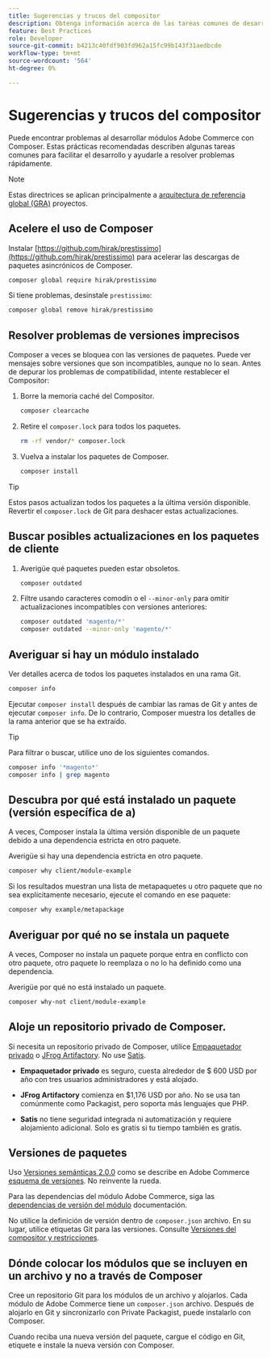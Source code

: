 ```yaml
---
title: Sugerencias y trucos del compositor
description: Obtenga información acerca de las tareas comunes de desarrollo del Compositor y sugerencias para resolver problemas rápidamente.
feature: Best Practices
role: Developer
source-git-commit: b4213c40fdf903fd962a15fc99b143f31aedbcde
workflow-type: tm+mt
source-wordcount: '564'
ht-degree: 0%

---
```



# Sugerencias y trucos del compositor

Puede encontrar problemas al desarrollar módulos Adobe Commerce con Composer. Estas prácticas recomendadas describen algunas tareas comunes para facilitar el desarrollo y ayudarle a resolver problemas rápidamente.

>[!NOTE]
>
>Estas directrices se aplican principalmente a [arquitectura de referencia global (GRA)](../overview.md) proyectos.

## Acelere el uso de Composer

Instalar [https://github.com/hirak/prestissimo](https://github.com/hirak/prestissimo) para acelerar las descargas de paquetes asincrónicos de Composer.

```bash
composer global require hirak/prestissimo
```

Si tiene problemas, desinstale `prestissimo`:

```bash
composer global remove hirak/prestissimo
```

## Resolver problemas de versiones imprecisos

Composer a veces se bloquea con las versiones de paquetes. Puede ver mensajes sobre versiones que son incompatibles, aunque no lo sean. Antes de depurar los problemas de compatibilidad, intente restablecer el Compositor:

1. Borre la memoria caché del Compositor.

   ```bash
   composer clearcache
   ```

1. Retire el `composer.lock` para todos los paquetes.

   ```bash
   rm -rf vendor/* composer.lock
   ```

1. Vuelva a instalar los paquetes de Composer.

   ```bash
   composer install
   ```

>[!TIP]
>
>Estos pasos actualizan todos los paquetes a la última versión disponible. Revertir el `composer.lock` de Git para deshacer estas actualizaciones.

## Buscar posibles actualizaciones en los paquetes de cliente

1. Averigüe qué paquetes pueden estar obsoletos.

   ```bash
   composer outdated
   ```

1. Filtre usando caracteres comodín o el `--minor-only` para omitir actualizaciones incompatibles con versiones anteriores:

   ```bash
   composer outdated 'magento/*'
   composer outdated --minor-only 'magento/*'
   ```

## Averiguar si hay un módulo instalado

Ver detalles acerca de todos los paquetes instalados en una rama Git.

```bash
composer info
```

Ejecutar `composer install` después de cambiar las ramas de Git y antes de ejecutar `composer info`. De lo contrario, Composer muestra los detalles de la rama anterior que se ha extraído.

>[!TIP]
>
>Para filtrar o buscar, utilice uno de los siguientes comandos.
>
>```bash
>composer info '*magento*'
>composer info | grep magento
>```

## Descubra por qué está instalado un paquete (versión específica de a)

A veces, Composer instala la última versión disponible de un paquete debido a una dependencia estricta en otro paquete.

Averigüe si hay una dependencia estricta en otro paquete.

```bash
composer why client/module-example
```

Si los resultados muestran una lista de metapaquetes u otro paquete que no sea explícitamente necesario, ejecute el comando en ese paquete:

```bash
composer why example/metapackage
```

## Averiguar por qué no se instala un paquete

A veces, Composer no instala un paquete porque entra en conflicto con otro paquete, otro paquete lo reemplaza o no lo ha definido como una dependencia.

Averigüe por qué no está instalado un paquete.

```bash
composer why-not client/module-example
```

## Aloje un repositorio privado de Composer.

Si necesita un repositorio privado de Composer, utilice [Empaquetador privado](https://packagist.com/) o [JFrog Artifactory](https://jfrog.com/integration/php-composer-repository/). No use [Satis](https://github.com/composer/satis).

- **Empaquetador privado** es seguro, cuesta alrededor de $ 600 USD por año con tres usuarios administradores y está alojado.

- **JFrog Artifactory** comienza en $1,176 USD por año. No se usa tan comúnmente como Packagist, pero soporta más lenguajes que PHP.

- **Satis** no tiene seguridad integrada ni automatización y requiere alojamiento adicional. Solo es gratis si tu tiempo también es gratis.

## Versiones de paquetes

Uso [Versiones semánticas 2.0.0](https://semver.org/spec/v2.0.0.html) como se describe en Adobe Commerce [esquema de versiones](https://developer.adobe.com/commerce/php/development/versioning/). No reinvente la rueda.

Para las dependencias del módulo Adobe Commerce, siga las [dependencias de versión del módulo](https://developer.adobe.com/commerce/php/development/versioning/dependencies/) documentación.

No utilice la definición de versión dentro de `composer.json` archivo. En su lugar, utilice etiquetas Git para las versiones. Consulte [Versiones del compositor y restricciones](https://getcomposer.org/doc/articles/versions.md#versions-and-constraints).

## Dónde colocar los módulos que se incluyen en un archivo y no a través de Composer

Cree un repositorio Git para los módulos de un archivo y alojarlos. Cada módulo de Adobe Commerce tiene un `composer.json` archivo. Después de alojarlo en Git y sincronizarlo con Private Packagist, puede instalarlo con Composer.

Cuando reciba una nueva versión del paquete, cargue el código en Git, etiquete e instale la nueva versión con Composer.
